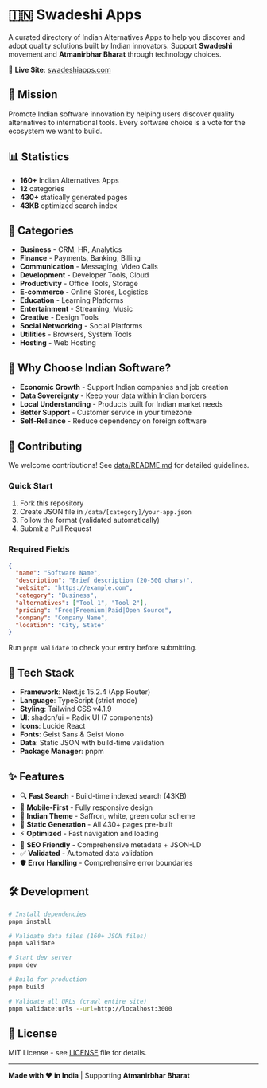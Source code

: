# 🇮🇳 Swadeshi Apps

A curated directory of Indian Alternatives Apps to help you discover and adopt quality solutions built by Indian innovators. Support **Swadeshi** movement and **Atmanirbhar Bharat** through technology choices.

🔗 **Live Site**: [swadeshiapps.com](https://swadeshiapps.com)

## 🎯 Mission

Promote Indian software innovation by helping users discover quality alternatives to international tools. Every software choice is a vote for the ecosystem we want to build.

## 📊 Statistics

- **160+** Indian Alternatives Apps
- **12** categories
- **430+** statically generated pages
- **43KB** optimized search index

## 📂 Categories

- **Business** - CRM, HR, Analytics
- **Finance** - Payments, Banking, Billing
- **Communication** - Messaging, Video Calls
- **Development** - Developer Tools, Cloud
- **Productivity** - Office Tools, Storage
- **E-commerce** - Online Stores, Logistics
- **Education** - Learning Platforms
- **Entertainment** - Streaming, Music
- **Creative** - Design Tools
- **Social Networking** - Social Platforms
- **Utilities** - Browsers, System Tools
- **Hosting** - Web Hosting

## 🚀 Why Choose Indian Software?

- **Economic Growth** - Support Indian companies and job creation
- **Data Sovereignty** - Keep your data within Indian borders
- **Local Understanding** - Products built for Indian market needs
- **Better Support** - Customer service in your timezone
- **Self-Reliance** - Reduce dependency on foreign software

## 🤝 Contributing

We welcome contributions! See [data/README.md](data/README.md) for detailed guidelines.

### Quick Start

1. Fork this repository
2. Create JSON file in `/data/[category]/your-app.json`
3. Follow the format (validated automatically)
4. Submit a Pull Request

### Required Fields

```json
{
  "name": "Software Name",
  "description": "Brief description (20-500 chars)",
  "website": "https://example.com",
  "category": "Business",
  "alternatives": ["Tool 1", "Tool 2"],
  "pricing": "Free|Freemium|Paid|Open Source",
  "company": "Company Name",
  "location": "City, State"
}
```

Run `pnpm validate` to check your entry before submitting.

## 🎨 Tech Stack

- **Framework**: Next.js 15.2.4 (App Router)
- **Language**: TypeScript (strict mode)
- **Styling**: Tailwind CSS v4.1.9
- **UI**: shadcn/ui + Radix UI (7 components)
- **Icons**: Lucide React
- **Fonts**: Geist Sans & Geist Mono
- **Data**: Static JSON with build-time validation
- **Package Manager**: pnpm

## ✨ Features

- 🔍 **Fast Search** - Build-time indexed search (43KB)
- 📱 **Mobile-First** - Fully responsive design
- 🎨 **Indian Theme** - Saffron, white, green color scheme
- 🚀 **Static Generation** - All 430+ pages pre-built
- ⚡ **Optimized** - Fast navigation and loading
- 🔗 **SEO Friendly** - Comprehensive metadata + JSON-LD
- ✅ **Validated** - Automated data validation
- 🛡️ **Error Handling** - Comprehensive error boundaries

## 🛠️ Development

```bash
# Install dependencies
pnpm install

# Validate data files (160+ JSON files)
pnpm validate

# Start dev server
pnpm dev

# Build for production
pnpm build

# Validate all URLs (crawl entire site)
pnpm validate:urls --url=http://localhost:3000
```

## 📜 License

MIT License - see [LICENSE](LICENSE) file for details.

---

**Made with ❤️ in India** | Supporting **Atmanirbhar Bharat**
